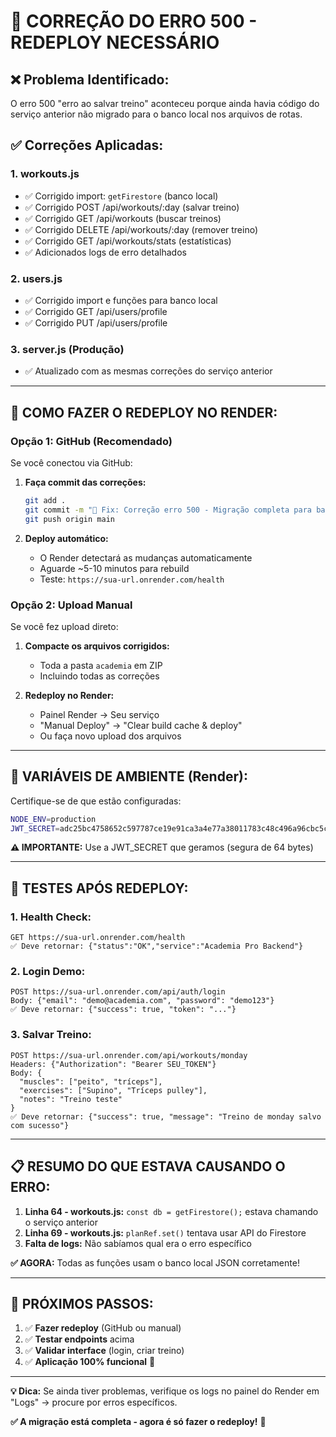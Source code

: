 # 🔧 CORREÇÃO DO ERRO 500 - REDEPLOY NECESSÁRIO

## ❌ **Problema Identificado:**
O erro 500 "erro ao salvar treino" aconteceu porque ainda havia código do serviço anterior não migrado para o banco local nos arquivos de rotas.

## ✅ **Correções Aplicadas:**

### 1. **workouts.js**
- ✅ Corrigido import: `getFirestore` (banco local)
- ✅ Corrigido POST /api/workouts/:day (salvar treino)  
- ✅ Corrigido GET /api/workouts (buscar treinos)
- ✅ Corrigido DELETE /api/workouts/:day (remover treino)
- ✅ Corrigido GET /api/workouts/stats (estatísticas)
- ✅ Adicionados logs de erro detalhados

### 2. **users.js** 
- ✅ Corrigido import e funções para banco local
- ✅ Corrigido GET /api/users/profile
- ✅ Corrigido PUT /api/users/profile

### 3. **server.js (Produção)**
- ✅ Atualizado com as mesmas correções do serviço anterior

---

## 🚀 **COMO FAZER O REDEPLOY NO RENDER:**

### **Opção 1: GitHub (Recomendado)**
Se você conectou via GitHub:

1. **Faça commit das correções:**
   ```bash
   git add .
   git commit -m "🔧 Fix: Correção erro 500 - Migração completa para banco local"
   git push origin main
   ```

2. **Deploy automático:**
   - O Render detectará as mudanças automaticamente
   - Aguarde ~5-10 minutos para rebuild
   - Teste: `https://sua-url.onrender.com/health`

### **Opção 2: Upload Manual**
Se você fez upload direto:

1. **Compacte os arquivos corrigidos:**
   - Toda a pasta `academia` em ZIP
   - Incluindo todas as correções

2. **Redeploy no Render:**
   - Painel Render → Seu serviço
   - "Manual Deploy" → "Clear build cache & deploy"
   - Ou faça novo upload dos arquivos

---

## 🔑 **VARIÁVEIS DE AMBIENTE (Render):**

Certifique-se de que estão configuradas:

```bash
NODE_ENV=production
JWT_SECRET=adc25bc4758652c597787ce19e91ca3a4e77a38011783c48c496a96cbc5cb4755a92a8deea66077c1302a06983fea56829010c3e8e95d2a541402e61fd9a2b41
```

**⚠️ IMPORTANTE:** Use a JWT_SECRET que geramos (segura de 64 bytes)

---

## 🧪 **TESTES APÓS REDEPLOY:**

### 1. **Health Check:**
```
GET https://sua-url.onrender.com/health
✅ Deve retornar: {"status":"OK","service":"Academia Pro Backend"}
```

### 2. **Login Demo:**
```
POST https://sua-url.onrender.com/api/auth/login
Body: {"email": "demo@academia.com", "password": "demo123"}
✅ Deve retornar: {"success": true, "token": "..."}
```

### 3. **Salvar Treino:**
```
POST https://sua-url.onrender.com/api/workouts/monday
Headers: {"Authorization": "Bearer SEU_TOKEN"}
Body: {
  "muscles": ["peito", "tríceps"],
  "exercises": ["Supino", "Tríceps pulley"],
  "notes": "Treino teste"
}
✅ Deve retornar: {"success": true, "message": "Treino de monday salvo com sucesso"}
```

---

## 📋 **RESUMO DO QUE ESTAVA CAUSANDO O ERRO:**

1. **Linha 64 - workouts.js:** `const db = getFirestore();` estava chamando o serviço anterior
2. **Linha 69 - workouts.js:** `planRef.set()` tentava usar API do Firestore
3. **Falta de logs:** Não sabíamos qual era o erro específico

**✅ AGORA:** Todas as funções usam o banco local JSON corretamente!

---

## 🎯 **PRÓXIMOS PASSOS:**

1. ✅ **Fazer redeploy** (GitHub ou manual)
2. ✅ **Testar endpoints** acima
3. ✅ **Validar interface** (login, criar treino)
4. ✅ **Aplicação 100% funcional** 🎉

---

**💡 Dica:** Se ainda tiver problemas, verifique os logs no painel do Render em "Logs" → procure por erros específicos.

**✅ A migração está completa - agora é só fazer o redeploy!** 🚀
